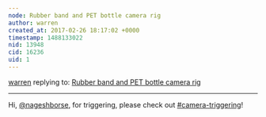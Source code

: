 ```yaml
---
node: Rubber band and PET bottle camera rig
author: warren
created_at: 2017-02-26 18:17:02 +0000
timestamp: 1488133022
nid: 13948
cid: 16236
uid: 1
---
```




[warren](../profile/warren) replying to: [Rubber band and PET bottle camera rig](../notes/mathew/02-22-2017/rubber-band-and-pet-bottle-camera-rig)

----
Hi, [@nageshborse](/profile/nageshborse), for triggering, please check out [#camera-triggering](/tag/camera-triggering)!